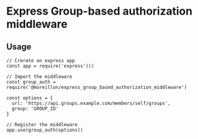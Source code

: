 # Express Group-based authorization middleware


## Usage

```
// Crerate an express app
const app = require('express')()

// Import the middleware
const group_auth = require('@moreillon/express_group_based_authorization_middleware')

const options = {
  url: 'https://api.groups.example.com/members/self/groups',
  group: 'GROUP_ID'
}

// Register the middleware
app.use(group_auth(options))
```
